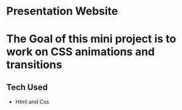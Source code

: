 # Presentation Website
# The Goal of this mini project is to work on CSS animations and transitions

## Tech Used
* Html and Css
